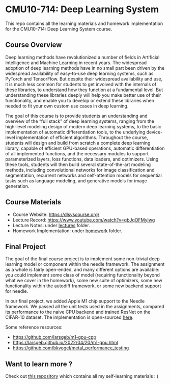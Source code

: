 # CMU10-714: Deep Learning System
This repo contains all the learning materials and homework implementation for the CMU10-714: Deep Learning System course.

## Course Overview

Deep learning methods have revolutionized a number of fields in Artificial Intelligence and Machine Learning in recent years. The widespread adoption of deep learning methods have in no small part been driven by the widespread availability of easy-to-use deep learning systems, such as PyTorch and TensorFlow. But despite their widespread availability and use, it is much less common for students to get involved with the internals of these libraries, to understand how they function at a fundamental level. But understanding these libraries deeply will help you make better use of their functionality, and enable you to develop or extend these libraries when needed to fit your own custom use cases in deep learning.

The goal of this course is to provide students an understanding and overview of the “full stack” of deep learning systems, ranging from the high-level modeling design of modern deep learning systems, to the basic implementation of automatic differentiation tools, to the underlying device-level implementation of efficient algorithms. Throughout the course, students will design and build from scratch a complete deep learning library, capable of efficient GPU-based operations, automatic differentiation of all implemented functions, and the necessary modules to support parameterized layers, loss functions, data loaders, and optimizers. Using these tools, students will then build several state-of-the-art modeling methods, including convolutional networks for image classification and segmentation, recurrent networks and self-attention models for sequential tasks such as language modeling, and generative models for image generation.

## Course Materials

- Course Website: <https://dlsyscourse.org/>
- Lecture Record: <https://www.youtube.com/watch?v=qbJqOFMyIwg>
- Lecture Notes: under [lectures](./lectures/) folder.
- Homework Implementation: under [homework](./homework/) folder.

## Final Project

The goal of the final course project is to implement some non-trivial deep learning model or component within the needle framework. The assignment as a whole is fairly open-ended, and many different options are available: you could implement some class of model (requiring functionality beyond what we cover in the homework), some new suite of optimizers, some new functionality within the autodiff framework, or some new backend support for needle.

In our final project, we added Apple M1 chip support to the Needle framework. We passed all the unit tests used in the assignments, compared its performance to the naive CPU backend and trained ResNet on the CIFAR-10 dataset. The implementation is open-sourced [here](https://github.com/wenjunsun/dlsys-needle-m1).

Some reference resources:
- <https://github.com/larsgeb/m1-gpu-cpp>
- <https://larsgeb.github.io/2022/04/20/m1-gpu.html>
- <https://github.com/bkvogel/metal_performance_testing>



## Want to learn more ?

Check out [this repository](https://github.com/PKUFlyingPig/cs-self-learning) which contains all my self-learning materials : )